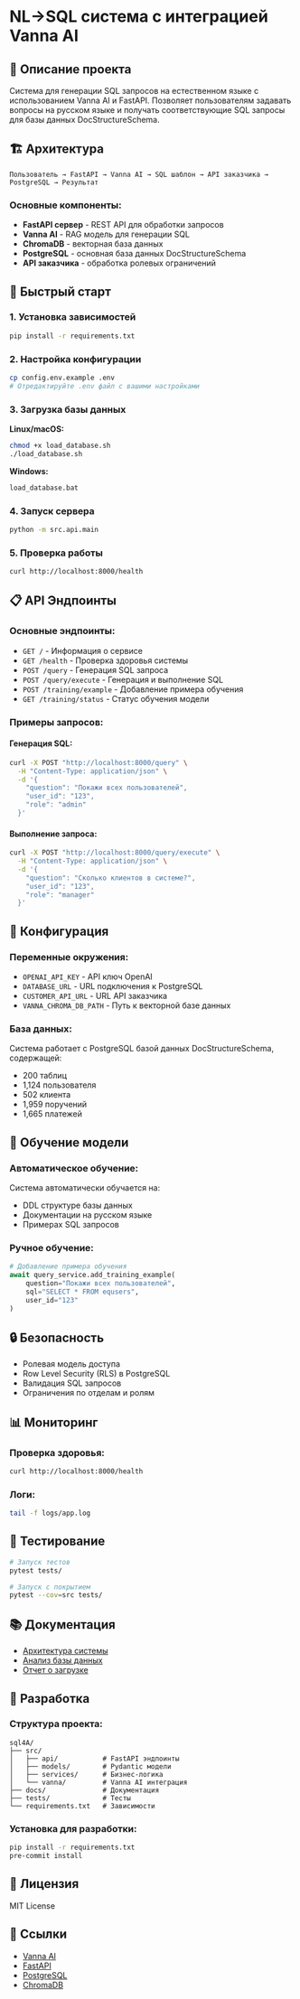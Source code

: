 # NL→SQL система с интеграцией Vanna AI

## 🎯 Описание проекта

Система для генерации SQL запросов на естественном языке с использованием Vanna AI и FastAPI. Позволяет пользователям задавать вопросы на русском языке и получать соответствующие SQL запросы для базы данных DocStructureSchema.

## 🏗️ Архитектура

```
Пользователь → FastAPI → Vanna AI → SQL шаблон → API заказчика → PostgreSQL → Результат
```

### Основные компоненты:
- **FastAPI сервер** - REST API для обработки запросов
- **Vanna AI** - RAG модель для генерации SQL
- **ChromaDB** - векторная база данных
- **PostgreSQL** - основная база данных DocStructureSchema
- **API заказчика** - обработка ролевых ограничений

## 🚀 Быстрый старт

### 1. Установка зависимостей

```bash
pip install -r requirements.txt
```

### 2. Настройка конфигурации

```bash
cp config.env.example .env
# Отредактируйте .env файл с вашими настройками
```

### 3. Загрузка базы данных

**Linux/macOS:**
```bash
chmod +x load_database.sh
./load_database.sh
```

**Windows:**
```cmd
load_database.bat
```

### 4. Запуск сервера

```bash
python -m src.api.main
```

### 5. Проверка работы

```bash
curl http://localhost:8000/health
```

## 📋 API Эндпоинты

### Основные эндпоинты:

- `GET /` - Информация о сервисе
- `GET /health` - Проверка здоровья системы
- `POST /query` - Генерация SQL запроса
- `POST /query/execute` - Генерация и выполнение SQL
- `POST /training/example` - Добавление примера обучения
- `GET /training/status` - Статус обучения модели

### Примеры запросов:

#### Генерация SQL:
```bash
curl -X POST "http://localhost:8000/query" \
  -H "Content-Type: application/json" \
  -d '{
    "question": "Покажи всех пользователей",
    "user_id": "123",
    "role": "admin"
  }'
```

#### Выполнение запроса:
```bash
curl -X POST "http://localhost:8000/query/execute" \
  -H "Content-Type: application/json" \
  -d '{
    "question": "Сколько клиентов в системе?",
    "user_id": "123",
    "role": "manager"
  }'
```

## 🔧 Конфигурация

### Переменные окружения:

- `OPENAI_API_KEY` - API ключ OpenAI
- `DATABASE_URL` - URL подключения к PostgreSQL
- `CUSTOMER_API_URL` - URL API заказчика
- `VANNA_CHROMA_DB_PATH` - Путь к векторной базе данных

### База данных:

Система работает с PostgreSQL базой данных DocStructureSchema, содержащей:
- 200 таблиц
- 1,124 пользователя
- 502 клиента
- 1,959 поручений
- 1,665 платежей

## 🧠 Обучение модели

### Автоматическое обучение:
Система автоматически обучается на:
- DDL структуре базы данных
- Документации на русском языке
- Примерах SQL запросов

### Ручное обучение:
```python
# Добавление примера обучения
await query_service.add_training_example(
    question="Покажи всех пользователей",
    sql="SELECT * FROM equsers",
    user_id="123"
)
```

## 🔒 Безопасность

- Ролевая модель доступа
- Row Level Security (RLS) в PostgreSQL
- Валидация SQL запросов
- Ограничения по отделам и ролям

## 📊 Мониторинг

### Проверка здоровья:
```bash
curl http://localhost:8000/health
```

### Логи:
```bash
tail -f logs/app.log
```

## 🧪 Тестирование

```bash
# Запуск тестов
pytest tests/

# Запуск с покрытием
pytest --cov=src tests/
```

## 📚 Документация

- [Архитектура системы](ARCHITECTURE_VANNA_INTEGRATION.md)
- [Анализ базы данных](DATABASE_SCHEMA_ANALYSIS.md)
- [Отчет о загрузке](DATABASE_LOAD_REPORT.md)

## 🤝 Разработка

### Структура проекта:
```
sql4A/
├── src/
│   ├── api/           # FastAPI эндпоинты
│   ├── models/        # Pydantic модели
│   ├── services/      # Бизнес-логика
│   └── vanna/         # Vanna AI интеграция
├── docs/              # Документация
├── tests/             # Тесты
└── requirements.txt   # Зависимости
```

### Установка для разработки:
```bash
pip install -r requirements.txt
pre-commit install
```

## 📄 Лицензия

MIT License

## 🔗 Ссылки

- [Vanna AI](https://github.com/vanna-ai/vanna)
- [FastAPI](https://fastapi.tiangolo.com/)
- [PostgreSQL](https://www.postgresql.org/)
- [ChromaDB](https://www.trychroma.com/)